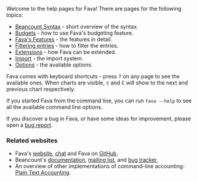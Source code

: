 Welcome to the help pages for Fava! There are pages for the following topics:

-   [Beancount Syntax](./beancount_syntax) - short overview of the syntax.
-   [Budgets](./budgets) - how to use Fava's budgeting feature.
-   [Fava's Features](./features) - the features in detail.
-   [Filtering entries](./filters) - how to filter the entries.
-   [Extensions](./extensions) - how Fava can be extended.
-   [Import](./import) - the import system.
-   [Options](./options) - the available options.

Fava comes with keyboard shortcuts - press <kbd>?</kbd> on any page to see the
available ones. When charts are visible, <kbd>c</kbd> and <kbd>C</kbd> will show
to the next and previous chart respectively.

If you started Fava from the command line, you can run `fava --help` to see all
the available command line options.

If you discover a bug in Fava, or have some ideas for improvement, please open a
[bug report](https://github.com/beancount/fava/issues).

### Related websites

-   Fava's [website](https://beancount.github.io/fava/),
    [chat](https://gitter.im/beancount/fava) and Fava on
    [GitHub](https://github.com/beancount/fava),
-   Beancount's [documentation](http://furius.ca/beancount/doc/index),
    [mailing list](https://groups.google.com/forum/#!forum/beancount), and
    [bug tracker](https://bitbucket.org/blais/beancount/issues),
-   An overview of other implementations of command-line accounting:
    [Plain Text Accounting](http://plaintextaccounting.org).
